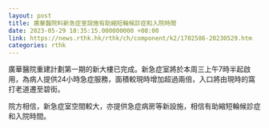 ```yaml
---
layout: post
title: 廣華醫院料新急症室設施有助縮短輪候診症和入院時間
date: 2023-05-29 18:35:15.000000000 +08:00
link: https://news.rthk.hk/rthk/ch/component/k2/1702586-20230529.htm
categories: rthk
---
```


廣華醫院重建計劃第一期的新大樓已完成。新急症室將於本周三上午7時半起啟用，為病人提供24小時急症服務，面積較現時增加超過兩倍，入口將由現時的窩打老道遷至碧街。

院方相信，新急症室空間較大，亦提供急症病房等新設施，相信有助縮短輪候診症和入院時間。
